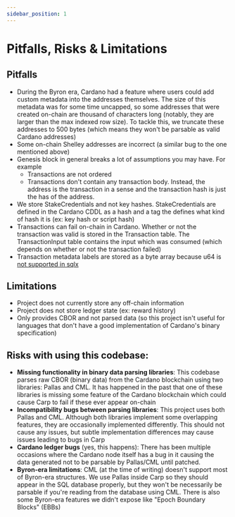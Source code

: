 ```yaml
---
sidebar_position: 1
---
```


# Pitfalls, Risks & Limitations

## Pitfalls

- During the Byron era, Cardano had a feature where users could add custom metadata into the addresses themselves. The size of this metadata was for some time uncapped, so some addresses that were created on-chain are thousand of characters long (notably, they are larger than the max indexed row size). To tackle this, we truncate these addresses to 500 bytes (which means they won't be parsable as valid Cardano addresses)
- Some on-chain Shelley addresses are incorrect (a similar bug to the one mentioned above)
- Genesis block in general breaks a lot of assumptions you may have. For example
  - Transactions are not ordered
  - Transactions don't contain any transaction body. Instead, the address is the transaction in a sense and the transaction hash is just the has of the address.
- We store StakeCredentials and not key hashes. StakeCredentials are defined in the Cardano CDDL as a hash and a tag the defines what kind of hash it is (ex: key hash or script hash)
- Transactions can fail on-chain in Cardano. Whether or not the transaction was valid is stored in the Transaction table. The TransactionInput table contains the input which was consumed (which depends on whether or not the transaction failed)
- Transaction metadata labels are stored as a byte array because u64 is [not supported in sqlx](https://github.com/launchbadge/sqlx/issues/1374)

## Limitations

- Project does not currently store any off-chain information
- Project does not store ledger state (ex: reward history)
- Only provides CBOR and not parsed data (so this project isn't useful for languages that don't have a good implementation of Cardano's binary specification)

## Risks with using this codebase:

- **Missing functionality in binary data parsing libraries**: This codebase parses raw CBOR (binary data) from the Cardano blockchain using two libraries: Pallas and CML. It has happened in the past that one of these libraries is missing some feature of the Cardano blockchain which could cause Carp to fail if these ever appear on-chain
- **Incompatibility bugs between parsing libraries**: This project uses both Pallas and CML. Although both libraries implement some overlapping features, they are occasionally implemented differently. This should not cause any issues, but subtle implementation differences may cause issues leading to bugs in Carp
- **Cardano ledger bugs** (yes, this happens): There has been multiple occasions where the Cardano node itself has a bug in it causing the data generated not to be parsable by Pallas/CML until patched.
- **Byron-era limitations**: CML (at the time of writing) doesn't support most of Byron-era structures. We use Pallas inside Carp so they should appear in the SQL database properly, but they won't be necessarily be parsable if you're reading from the database using CML. There is also some Byron-era features we didn't expose like "Epoch Boundary Blocks" (EBBs)
